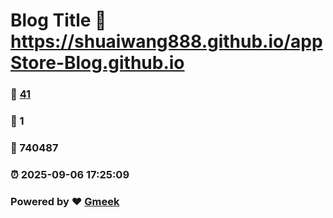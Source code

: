 # Blog Title :link: https://shuaiwang888.github.io/appStore-Blog.github.io 
### :page_facing_up: [41](https://shuaiwang888.github.io/appStore-Blog.github.io/tag.html) 
### :speech_balloon: 1 
### :hibiscus: 740487 
### :alarm_clock: 2025-09-06 17:25:09 
### Powered by :heart: [Gmeek](https://github.com/Meekdai/Gmeek)
